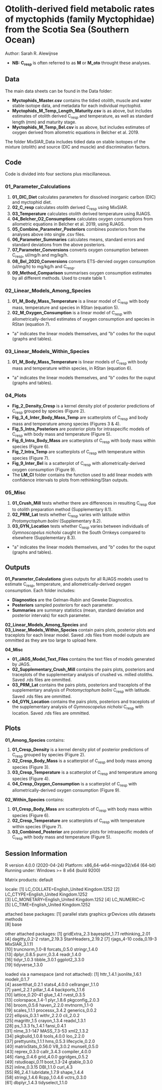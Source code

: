 # Otolith-derived field metabolic rates of myctophids (family Myctophidae) from the Scotia Sea (Southern Ocean)

Author: Sarah R. Alewijnse

* **NB:** **C<sub>resp</sub>** is often referred to as **M** or **M_oto** throught these analyses.

## Data

The main data sheets can be found in the Data folder:
* **Myctophids_Master.csv** contains the tidied otolith, muscle and water stable isotope data, and metadata for each individual myctophid.
* **Myctophids_M_Temp_Length_Maturity.csv** is as above, but includes estimates of otolith derived C<sub>resp</sub> and temperature, as well as standard length (mm) and maturity stage.
* **Myctophids_M_Temp_Bel.csv** is as above, but includes estimates of oxygen derived from allometric equations in Belcher et al. 2019.

The folder MixSIAR_Data includes tidied data on stable isotopes of the mixture (otolith) and source (DIC and muscle) and discrimination factors.

## Code

Code is divided into four sections plus miscillaneous.

### 01_Parameter_Calculations
1. **01_DIC_Diet** calculates parameters for dissolved inorganic carbon (DIC) and myctophid diet.
2. **02_C_resp** calculates otolith derived C<sub>resp</sub> using MixSIAR.
3. **03_Temperature** calculates otolith derived temperature using RJAGS.
4. **04_Belcher_O2_Consumptions** calculates oxygen consumptions from allometric equations in Belcher et al. 2019, using RJAGS.
5. **05_Combine_Parameter_Posteriors** combines posteriors from the analyses above into single .csv files.
6. **06_Parameter_Summaries** calculates means, standard errors and standard deviations from the above posteriors.
7. **07_Parameter_Conversions** converts oxygen consumption between C<sub>resp</sub>, ul/mg/h and mg/kg/h.
8. **08_Bel_2020_Conversions** converts ETS-dervied oxygen consumption (ul/mg/h) to mg/kg/h and C<sub>resp</sub>.
9. **09_Method_Comparison** summarises oxygen consumption estimates by all different methods. Used to create table 1. 

### 02_Linear_Models_Among_Species
1. **01_M_Body_Mass_Temperature** is a linear model of C<sub>resp</sub> with body mass, temperature and species in RStan (equation 5).
2. **02_M_Oxygen_Consumption** is a linear model of C<sub>resp</sub> with allometrically-derived estimates of oxygen consumption and species in RStan (equation 7).
* "a" indicates the linear models themselves, and "b" codes for the ouput (graphs and tables).
	
### 03_Linear_Models_Within_Species
1. **01_M_Body_Mass_Temperature** is linear models of C<sub>resp</sub> with body mass and temperature within species, in RStan (equation 6).
* "a" indicates the linear models themselves, and "b" codes for the ouput (graphs and tables).

### 04_Plots

* **Fig_2_Density_Cresp** is a kernel density plot of posterior predictions of C<sub>resp</sub> grouped by species (Figure 2).
* **Fig_3_4_Inter_Body_Mass_Temp** are scatterplots of C<sub>resp</sub> and body mass and temperature among species (Figures 3 & 4).
* **Fig_5_Intra_Posteriors** are posterior plots for intraspecific models of C<sub>resp</sub> with body mass and temperature (Figure 5).
* **Fig_6_Intra_Body_Mass** are scatterplots of C<sub>resp</sub> with body mass within species (Figure 6).
* **Fig_7_Intra_Temp** are scatterplots of C<sub>resp</sub> with temperature within species (Figure 7).
* **Fig_9_Inter_Bel** is a scatterplot of C<sub>resp</sub> with allometrically-derived oxygen consumption (Figure 9).
* The **LM_CI** folder contains the function used to add linear models with confidence intervals to plots from rethinking/Stan outputs.

### 05_Misc

1. **01_Crush_Mill** tests whether there are differences in resulting C<sub>resp</sub> due to otolith preparation method (Supplementary 8.1).
2. **02_PRM_Lat** tests whether C<sub>resp</sub> varies with latitude within *Protomyctophum bolini* (Supplementary 8.2).
3. **03_GYN_Location** tests whether C<sub>resp</sub> varies between individuals of *Gymnoscopelus nicholsi* caught in the South Ornkeys compared to elsewhere (Supplementary 8.3).
* "a" indicates the linear models themselves, and "b" codes for the ouput (graphs and tables).

## Outputs

**01_Parameter_Calculations** gives outputs for all RJAGS models used to estimate C<sub>resp</sub>, temperature, and allometrically-derived oxygen consumption.
Each folder includes:
* **Diagnostics** are the Gelman-Rubin and Geweke Diagnostics.
* **Posteriors** sampled posteriors for each parameter.
* **Summaries** are summary statistics (mean, standard deviation and posterior intervals) for each parameter.

**02_Linear_Models_Among_Species** and **03_Linear_Models_Within_Species** contain pairs plots, posterior plots and traceplots for each linear model.
Saved .rds files from model outputs are ommitted as they are too large to upload here.

**04_Misc**
* **01_JAGS_Model_Text_Files** contains the text files of models generated by JAGS.
* **02_Supplementary_Crush_Mill** contains the pairs plots, posteriors and traceplots of the supplementary analysis of crushed vs. milled otoliths. Saved .rds files are ommitted.
* **03_PRM_Lat** contains the pairs plots, posteriors and traceplots of the supplementary analysis of *Protomyctophum bolini* C<sub>resp</sub> with latitude. Saved .rds files are ommitted.
* **04_GYN_Location** contains the pairs plots, posteriors and traceplots of the supplementary analysis of *Gymnoscopelus nicholsi* C<sub>resp</sub> with location. Saved .rds files are ommitted.

## Plots

**01_Among_Species** contains:
1. **01_Cresp_Density** is a kernel density plot of posterior predictions of C<sub>resp</sub> grouped by species (Figure 2).
2. **02_Cresp_Body_Mass** is a scatterplot of C<sub>resp</sub> and body mass among species (Figure 3).
3. **03_Cresp_Temperature** is a scatterplot of C<sub>resp</sub> and temperature among species (Figure 4).
4. **04_Cresp_Oxygen_Consumption** is a scatterplot of C<sub>resp</sub> with allometrically-derived oxygen consumption (Figure 9).

**02_Within_Species** contains:
1. **01_Cresp_Body_Mass** are scatterplots of C<sub>resp</sub> with body mass within species (Figure 6).
2. **02_Cresp_Temperature** are scatterplots of C<sub>resp</sub> with temperature within species (Figure 7).
3. **03_Combined_Posterior** are posterior plots for intraspecific models of C<sub>resp</sub> with body mass and temperature (Figure 5).

## Session Information

R version 4.0.0 (2020-04-24)
Platform: x86_64-w64-mingw32/x64 (64-bit)
Running under: Windows >= 8 x64 (build 9200)

Matrix products: default

locale:
[1] LC_COLLATE=English_United Kingdom.1252 
[2] LC_CTYPE=English_United Kingdom.1252   
[3] LC_MONETARY=English_United Kingdom.1252
[4] LC_NUMERIC=C                           
[5] LC_TIME=English_United Kingdom.1252    

attached base packages:
[1] parallel  stats     graphics  grDevices utils     datasets  methods  
[8] base     

other attached packages:
 [1] gridExtra_2.3      bayesplot_1.7.1    rethinking_2.01   
 [4] dagitty_0.2-2      rstan_2.19.3       StanHeaders_2.19.2
 [7] rjags_4-10         coda_0.19-3        MixSIAR_3.1.11    
[10] truncnorm_1.0-8    forcats_0.5.0      stringr_1.4.0     
[13] dplyr_0.8.5        purrr_0.3.4        readr_1.4.0       
[16] tidyr_1.0.3        tibble_3.0.1       ggplot2_3.3.0     
[19] tidyverse_1.3.0   

loaded via a namespace (and not attached):
 [1] httr_1.4.1         jsonlite_1.6.1     modelr_0.1.7      
 [4] assertthat_0.2.1   stats4_4.0.0       cellranger_1.1.0  
 [7] yaml_2.2.1         pillar_1.4.4       backports_1.1.6   
[10] lattice_0.20-41    glue_1.4.1         rvest_0.3.5       
[13] colorspace_1.4-1   plyr_1.8.6         pkgconfig_2.0.3   
[16] broom_0.5.6        haven_2.2.0        mvtnorm_1.1-0     
[19] scales_1.1.1       processx_3.4.2     generics_0.0.2    
[22] ellipsis_0.3.1     withr_2.2.0        cli_2.0.2         
[25] magrittr_1.5       crayon_1.3.4       readxl_1.3.1      
[28] ps_1.3.3           fs_1.4.1           fansi_0.4.1       
[31] nlme_3.1-147       MASS_7.3-53        xml2_1.3.2        
[34] pkgbuild_1.0.8     tools_4.0.0        loo_2.2.0         
[37] prettyunits_1.1.1  hms_0.5.3          lifecycle_0.2.0   
[40] matrixStats_0.56.0 V8_3.0.2           munsell_0.5.0     
[43] reprex_0.3.0       callr_3.4.3        compiler_4.0.0    
[46] rlang_0.4.6        grid_4.0.0         ggridges_0.5.2    
[49] rstudioapi_0.11    boot_1.3-24        gtable_0.3.0      
[52] inline_0.3.15      DBI_1.1.0          curl_4.3          
[55] R6_2.4.1           lubridate_1.7.9    shape_1.4.4       
[58] stringi_1.4.6      Rcpp_1.0.4.6       vctrs_0.3.0       
[61] dbplyr_1.4.3       tidyselect_1.1.0  